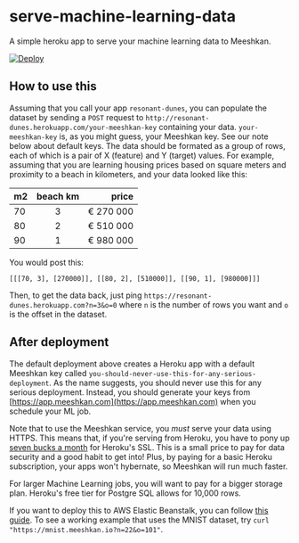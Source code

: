 # serve-machine-learning-data
A simple heroku app to serve your machine learning data to Meeshkan.

[![Deploy](https://www.herokucdn.com/deploy/button.svg)](https://heroku.com/deploy?template=https://github.com/meeshkan/serve-machine-learning-data)

## How to use this
Assuming that you call your app `resonant-dunes`, you can populate the dataset by sending a `POST` request to `http://resonant-dunes.herokuapp.com/your-meeshkan-key` containing your data.  `your-meeshkan-key` is, as you might guess, your Meeshkan key.  See our note below about default keys. The data should be formated as a group of rows, each of which is a pair of X (feature) and Y (target) values. For example, assuming that you are learning housing prices based on square meters and proximity to a beach in kilometers, and your data looked like this:


| m2        | beach km      | price     |
| --------- |:-------------:| ---------:|
| 70        | 3             | € 270 000 |
| 80        | 2             | € 510 000 |
| 90        | 1             | € 980 000 |

You would post this:

```
[[[70, 3], [270000]], [[80, 2], [510000]], [[90, 1], [980000]]]
```

Then, to get the data back, just ping `https://resonant-dunes.herokuapp.com?n=3&o=0` where `n` is the number of rows you want and `o` is the offset in the dataset.

## After deployment
The default deployment above creates a Heroku app with a default Meeshkan key called `you-should-never-use-this-for-any-serious-deployment`. As the name suggests, you should never use this for any serious deployment.  Instead, you should generate your keys from [https://app.meeshkan.com](https://app.meeshkan.com) when you schedule your ML job.

Note that to use the Meeshkan service, you *must* serve your data using HTTPS.  This means that, if you're serving from Heroku, you have to pony up [seven bucks a month](https://www.heroku.com/pricing) for Heroku's SSL.  This is a small price to pay for data security and a good habit to get into!  Plus, by paying for a basic Heroku subscription, your apps won't hybernate, so Meeshkan will run much faster.

For larger Machine Learning jobs, you will want to pay for a bigger storage plan.  Heroku's free tier for Postgre SQL allows for 10,000 rows.

If you want to deploy this to AWS Elastic Beanstalk, you can follow [this guide](http://docs.aws.amazon.com/elasticbeanstalk/latest/dg/create_deploy_nodejs_express.html). To see a working example that uses the MNIST dataset, try `curl "https://mnist.meeshkan.io?n=22&o=101"`.
